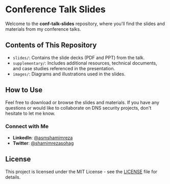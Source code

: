 # Conference Talk Slides 

Welcome to the **conf-talk-slides** repository, where you'll find the slides and materials from my conference talks.


## Contents of This Repository

- `slides/`: Contains the slide decks (PDF and PPT) from the talk.
- `supplementary/`: Includes additional resources, technical documents, and case studies referenced in the presentation.
- `images/`: Diagrams and illustrations used in the slides.

## How to Use

Feel free to download or browse the slides and materials. If you have any questions or would like to collaborate on DNS security projects, don't hesitate to let me know.

### Connect with Me
- **LinkedIn**: [@asmshamimreza](https://linkedin.com/in/asmshamimreza)
- **Twitter**: [@shamimrezasohag](https://twitter.com/shamimrezasohag)

## License

This project is licensed under the MIT License - see the [LICENSE](LICENSE) file for details.
